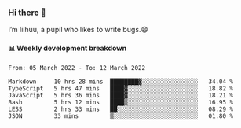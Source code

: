 ### Hi there 👋
I’m liihuu, a pupil who likes to write bugs.😄


#### 📊 Weekly development breakdown
<!--START_SECTION:waka-->

```text
From: 05 March 2022 - To: 12 March 2022

Markdown     10 hrs 28 mins  ████████▓░░░░░░░░░░░░░░░░   34.04 %
TypeScript   5 hrs 47 mins   ████▓░░░░░░░░░░░░░░░░░░░░   18.82 %
JavaScript   5 hrs 36 mins   ████▓░░░░░░░░░░░░░░░░░░░░   18.21 %
Bash         5 hrs 12 mins   ████▒░░░░░░░░░░░░░░░░░░░░   16.95 %
LESS         2 hrs 33 mins   ██░░░░░░░░░░░░░░░░░░░░░░░   08.29 %
JSON         33 mins         ▒░░░░░░░░░░░░░░░░░░░░░░░░   01.80 %
```

<!--END_SECTION:waka-->

<!--
**liihuu/liihuu** is a ✨ _special_ ✨ repository because its `README.md` (this file) appears on your GitHub profile.

Here are some ideas to get you started:

- 🔭 I’m currently working on ...
- 🌱 I’m currently learning ...
- 👯 I’m looking to collaborate on ...
- 🤔 I’m looking for help with ...
- 💬 Ask me about ...
- 📫 How to reach me: ...
- 😄 Pronouns: ...
- ⚡ Fun fact: ...
-->
